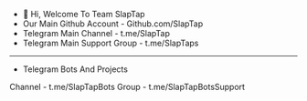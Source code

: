 - 👋 Hi, Welcome To Team SlapTap 
- Our Main Github Account - Github.com/SlapTap
- Telegram Main Channel - t.me/SlapTap
- Telegram Main Support Group - t.me/SlapTaps

________________________________________________________________

- Telegram Bots And Projects

Channel - t.me/SlapTapBots
Group - t.me/SlapTapBotsSupport
